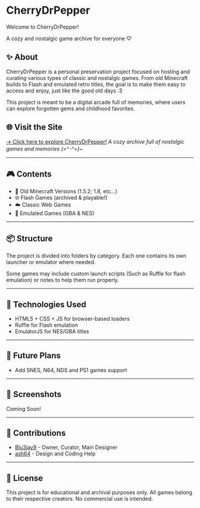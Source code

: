 # CherryDrPepper

Welcome to CherryDrPepper!

A cozy and nostalgic game archive for everyone ♡

## ✨ About

CherryDrPepper is a personal preservation project focused on hosting and curating various types of classic and nostalgic games. From old Minecraft builds to Flash and emulated retro titles, the goal is to make them easy to access and enjoy, just like the good old days :3

This project is meant to be a digital arcade full of memories, where users can explore forgotten gems and childhood favorites.

## 🌐 Visit the Site

[→ Click here to explore CherryDrPepper!](https://blu3jay9.github.io/CherryDrPepper.com/)
*A cozy archive full of nostalgic games and memories (=^･^=)~*

---

## 🎮 Contents

- 🧱 Old Minecraft Versions (1.5.2; 1.8, etc...)
- 🌐 Flash Games (archived & playable!)
- ☁️ Classic Web Games
- 💾 Emulated Games (GBA & NES)

---

## 📦 Structure

The project is divided into folders by category. Each one contains its own launcher or emulator where needed.

Some games may include custom launch scripts (Such as Ruffle for flash emulation) or notes to help them run properly.

---

## 🔧 Technologies Used

- HTML5 + CSS + JS for browser-based loaders
- Ruffle for Flash emulation
- EmulatorJS for NES/GBA titles

---

## 💌 Future Plans

- Add SNES, N64, NDS and PS1 games support

---

## 📸 Screenshots

Coming Soon!

---

## 🤝 Contributions

- [Blu3jay9](https://github.com/Blu3jay9) - Owner, Curator, Main Designer
- [ash64](https://github.com/ashleytarifa) - Design and Coding Help

---

## 📜 License

This project is for educational and archival purposes only. All games belong to their respective creators. No commercial use is intended.


